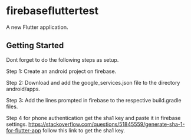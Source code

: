 # firebasefluttertest

A new Flutter application.

## Getting Started

Dont forget to do the following steps as setup.

Step 1: Create an android project on firebase.

Step 2: Download and add the google_services.json file to the directory android/apps.

Step 3: Add the lines prompted in firebase to the respective build.gradle files.

Step 4 for phone authentication get the sha1 key and paste it in firebase settings.
        https://stackoverflow.com/questions/51845559/generate-sha-1-for-flutter-app 
  follow this link to get the sha1 key.

